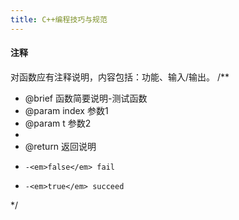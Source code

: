 ```yaml
---
title: C++编程技巧与规范
---
```






#### 注释

对函数应有注释说明，内容包括：功能、输入/输出。
/** 

 * @brief 函数简要说明-测试函数
 * @param index    参数1
 * @param t        参数2 
 *
 * @return 返回说明
 *     -<em>false</em> fail
 *     -<em>true</em> succeed
 */
